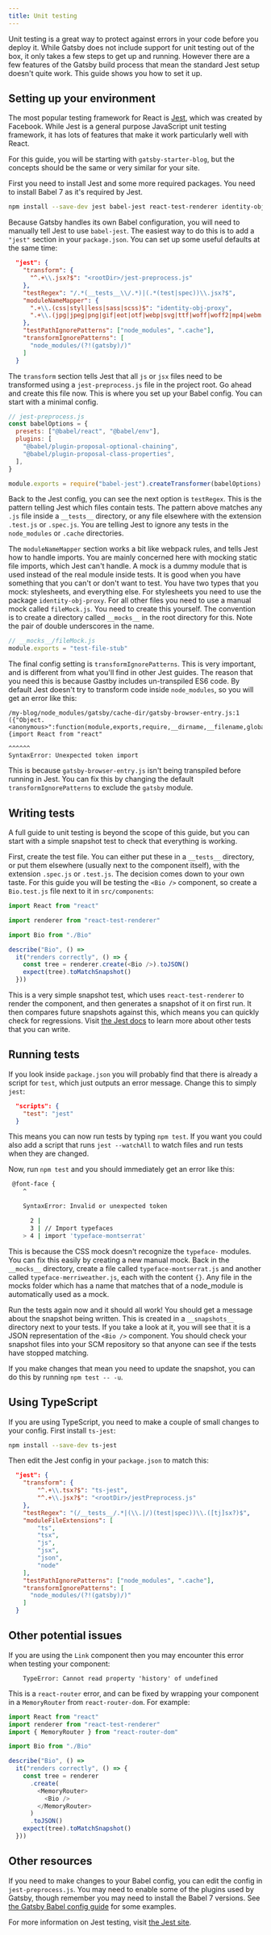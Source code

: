 ```yaml
---
title: Unit testing
---
```


Unit testing is a great way to protect against errors in your code before you
deploy it. While Gatsby does not include support for unit testing out of the
box, it only takes a few steps to get up and running. However there are a few
features of the Gatsby build process that mean the standard Jest setup doesn't
quite work. This guide shows you how to set it up.

## Setting up your environment

The most popular testing framework for React is [Jest](https://jestjs.io/),
which was created by Facebook. While Jest is a general purpose JavaScript unit
testing framework, it has lots of features that make it work particularly well
with React.

For this guide, you will be starting with `gatsby-starter-blog`, but the
concepts should be the same or very similar for your site.

First you need to install Jest and some more required packages. You need to
install Babel 7 as it's required by Jest.

```sh
npm install --save-dev jest babel-jest react-test-renderer identity-obj-proxy 'babel-core@^7.0.0-0' @babel/core @babel/preset-env @babel/preset-react @babel/plugin-proposal-class-properties @babel/plugin-proposal-optional-chaining
```

Because Gatsby handles its own Babel configuration, you will need to manually
tell Jest to use `babel-jest`. The easiest way to do this is to add a `"jest"`
section in your `package.json`. You can set up some useful defaults at the same
time:

```json
  "jest": {
    "transform": {
      "^.+\\.jsx?$": "<rootDir>/jest-preprocess.js"
    },
    "testRegex": "/.*(__tests__\\/.*)|(.*(test|spec))\\.jsx?$",
    "moduleNameMapper": {
      ".+\\.(css|styl|less|sass|scss)$": "identity-obj-proxy",
      ".+\\.(jpg|jpeg|png|gif|eot|otf|webp|svg|ttf|woff|woff2|mp4|webm|wav|mp3|m4a|aac|oga)$": "<rootDir>/__mocks__/fileMock.js"
    },
    "testPathIgnorePatterns": ["node_modules", ".cache"],
    "transformIgnorePatterns": [
      "node_modules/(?!(gatsby)/)"
    ]
  }
```

The `transform` section tells Jest that all `js` or `jsx` files need to be
transformed using a `jest-preprocess.js` file in the project root. Go ahead and
create this file now. This is where you set up your Babel config. You can start
with a minimal config.

```js
// jest-preprocess.js
const babelOptions = {
  presets: ["@babel/react", "@babel/env"],
  plugins: [
    "@babel/plugin-proposal-optional-chaining",
    "@babel/plugin-proposal-class-properties",
  ],
}

module.exports = require("babel-jest").createTransformer(babelOptions)
```

Back to the Jest config, you can see the next option is `testRegex`. This is the
pattern telling Jest which files contain tests. The pattern above matches any
`.js` file inside a `__tests__` directory, or any file elsewhere with the
extension `.test.js` or `.spec.js`. You are telling Jest to ignore any tests in
the `node_modules` or `.cache` directories.

The `moduleNameMapper` section works a bit like webpack rules, and tells Jest
how to handle imports. You are mainly concerned here with mocking static file
imports, which Jest can't handle. A mock is a dummy module that is used instead
of the real module inside tests. It is good when you have something that you
can't or don't want to test. You have two types that you mock: stylesheets, and
everything else. For stylesheets you need to use the package
`identity-obj-proxy`. For all other files you need to use a manual mock called
`fileMock.js`. You need to create this yourself. The convention is to create a
directory called `__mocks__` in the root directory for this. Note the pair of
double underscores in the name.

```js
// __mocks__/fileMock.js
module.exports = "test-file-stub"
```

The final config setting is `transformIgnorePatterns`. This is very important,
and is different from what you'll find in other Jest guides. The reason that you
need this is because Gastby includes un-transpiled ES6 code. By default Jest
doesn't try to transform code inside `node_modules`, so you will get an error
like this:

```
/my-blog/node_modules/gatsby/cache-dir/gatsby-browser-entry.js:1
({"Object.<anonymous>":function(module,exports,require,__dirname,__filename,global,jest){import React from "react"
                                                                                            ^^^^^^
SyntaxError: Unexpected token import
```

This is because `gatsby-browser-entry.js` isn't being transpiled before running
in Jest. You can fix this by changing the default `transformIgnorePatterns` to
exclude the `gatsby` module.

## Writing tests

A full guide to unit testing is beyond the scope of this guide, but you can
start with a simple snapshot test to check that everything is working.

First, create the test file. You can either put these in a `__tests__`
directory, or put them elsewhere (usually next to the component itself), with
the extension `.spec.js` or `.test.js`. The decision comes down to your own
taste. For this guide you will be testing the `<Bio />` component, so create a
`Bio.test.js` file next to it in `src/components`:

```js
import React from "react"

import renderer from "react-test-renderer"

import Bio from "./Bio"

describe("Bio", () =>
  it("renders correctly", () => {
    const tree = renderer.create(<Bio />).toJSON()
    expect(tree).toMatchSnapshot()
  }))
```

This is a very simple snapshot test, which uses `react-test-renderer` to render
the component, and then generates a snapshot of it on first run. It then
compares future snapshots against this, which means you can quickly check for
regressions. Visit [the Jest docs](https://jestjs.io/docs/en/getting-started) to
learn more about other tests that you can write.

## Running tests

If you look inside `package.json` you will probably find that there is already a
script for `test`, which just outputs an error message. Change this to simply
`jest`:

```json
  "scripts": {
    "test": "jest"
  }
```

This means you can now run tests by typing `npm test`. If you want you could
also add a script that runs `jest --watchAll` to watch files and run tests when
they are changed.

Now, run `npm test` and you should immediately get an error like this:

```sh
 @font-face {
    ^

    SyntaxError: Invalid or unexpected token

      2 |
      3 | // Import typefaces
    > 4 | import 'typeface-montserrat'
```

This is because the CSS mock doesn't recognize the `typeface-` modules. You can
fix this easily by creating a new manual mock. Back in the `__mocks__`
directory, create a file called `typeface-montserrat.js` and another called
`typeface-merriweather.js`, each with the content `{}`. Any file in the mocks
folder which has a name that matches that of a node_module is automatically used
as a mock.

Run the tests again now and it should all work! You should get a message about
the snapshot being written. This is created in a `__snapshots__` directory next
to your tests. If you take a look at it, you will see that it is a JSON
representation of the `<Bio />` component. You should check your snapshot files
into your SCM repository so that anyone can see if the tests have stopped
matching.

If you make changes that mean you need to update the snapshot, you can do this
by running `npm test -- -u`.

## Using TypeScript

If you are using TypeScript, you need to make a couple of small changes to your
config. First install `ts-jest`:

```sh
npm install --save-dev ts-jest
```

Then edit the Jest config in your `package.json` to match this:

```json
  "jest": {
    "transform": {
        "^.+\\.tsx?$": "ts-jest",
        "^.+\\.jsx?$": "<rootDir>/jestPreprocess.js"
    },
    "testRegex": "(/__tests__/.*|(\\.|/)(test|spec))\\.([tj]sx?)$",
    "moduleFileExtensions": [
        "ts",
        "tsx",
        "js",
        "jsx",
        "json",
        "node"
    ],
    "testPathIgnorePatterns": ["node_modules", ".cache"],
    "transformIgnorePatterns": [
      "node_modules/(?!(gatsby)/)"
    ]
  }
```

## Other potential issues

If you are using the `Link` component then you may encounter this error when
testing your component:

```
    TypeError: Cannot read property 'history' of undefined
```

This is a `react-router` error, and can be fixed by wrapping your component in a
`MemoryRouter` from `react-router-dom`. For example:

```js
import React from "react"
import renderer from "react-test-renderer"
import { MemoryRouter } from "react-router-dom"

import Bio from "./Bio"

describe("Bio", () =>
  it("renders correctly", () => {
    const tree = renderer
      .create(
        <MemoryRouter>
          <Bio />
        </MemoryRouter>
      )
      .toJSON()
    expect(tree).toMatchSnapshot()
  }))
```

## Other resources

If you need to make changes to your Babel config, you can edit the config in
`jest-preprocess.js`. You may need to enable some of the plugins used by Gatsby,
though remember you may need to install the Babel 7 versions. See
[the Gatsby Babel config guide](/docs/babel/) for some examples.

For more information on Jest testing, visit
[the Jest site](https://jestjs.io/docs/en/getting-started).
